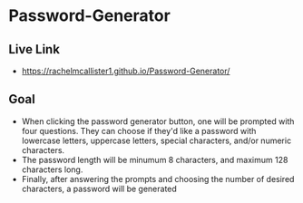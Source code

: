 # Password-Generator

## Live Link
- https://rachelmcallister1.github.io/Password-Generator/ 

## Goal
- When clicking the password generator button, one will be prompted with four questions. They can choose if they'd like a password with lowercase letters, uppercase letters, special characters, and/or numeric characters. 
- The password length will be minumum 8 characters, and maximum 128 characters long.
- Finally, after answering the prompts and choosing the number of desired characters, a password will be generated
